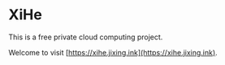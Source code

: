 # XiHe

This is a free private cloud computing project.

Welcome to visit [https://xihe.jixing.ink](https://xihe.jixing.ink).
